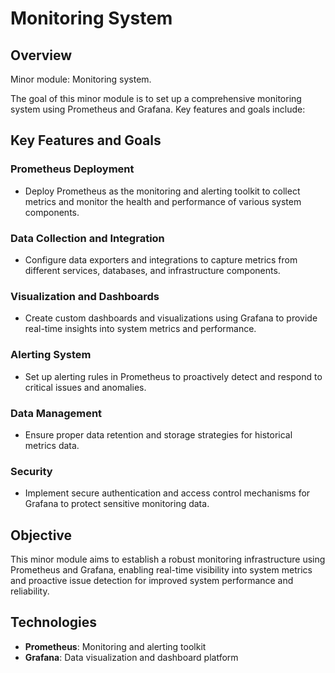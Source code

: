 # Monitoring System

## Overview

Minor module: Monitoring system.

The goal of this minor module is to set up a comprehensive monitoring system using Prometheus and Grafana. Key features and goals include:

## Key Features and Goals

### Prometheus Deployment
- Deploy Prometheus as the monitoring and alerting toolkit to collect metrics and monitor the health and performance of various system components.

### Data Collection and Integration
- Configure data exporters and integrations to capture metrics from different services, databases, and infrastructure components.

### Visualization and Dashboards
- Create custom dashboards and visualizations using Grafana to provide real-time insights into system metrics and performance.

### Alerting System
- Set up alerting rules in Prometheus to proactively detect and respond to critical issues and anomalies.

### Data Management
- Ensure proper data retention and storage strategies for historical metrics data.

### Security
- Implement secure authentication and access control mechanisms for Grafana to protect sensitive monitoring data.

## Objective

This minor module aims to establish a robust monitoring infrastructure using Prometheus and Grafana, enabling real-time visibility into system metrics and proactive issue detection for improved system performance and reliability.

## Technologies

- **Prometheus**: Monitoring and alerting toolkit
- **Grafana**: Data visualization and dashboard platform
